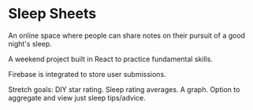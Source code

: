 # Sleep Sheets

An online space where people can share notes on their pursuit of a good night's sleep.

A weekend project built in React to practice fundamental skills. 

Firebase is integrated to store user submissions.

Stretch goals: DIY star rating. Sleep rating averages. A graph. Option to aggregate and view just sleep tips/advice.
